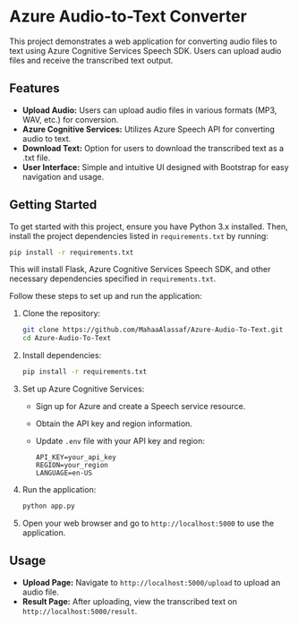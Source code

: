 # Azure Audio-to-Text Converter

This project demonstrates a web application for converting audio files to text using Azure Cognitive Services Speech SDK. Users can upload audio files and receive the transcribed text output.

## Features

- **Upload Audio:** Users can upload audio files in various formats (MP3, WAV, etc.) for conversion.
- **Azure Cognitive Services:** Utilizes Azure Speech API for converting audio to text.
- **Download Text:** Option for users to download the transcribed text as a .txt file.
- **User Interface:** Simple and intuitive UI designed with Bootstrap for easy navigation and usage.

## Getting Started

To get started with this project, ensure you have Python 3.x installed. Then, install the project dependencies listed in `requirements.txt` by running:

```bash
pip install -r requirements.txt
```

This will install Flask, Azure Cognitive Services Speech SDK, and other necessary dependencies specified in `requirements.txt`.

Follow these steps to set up and run the application:

1. Clone the repository:

   ```bash
   git clone https://github.com/MahaaAlassaf/Azure-Audio-To-Text.git
   cd Azure-Audio-To-Text
   ```

2. Install dependencies:

   ```bash
   pip install -r requirements.txt
   ```

3. Set up Azure Cognitive Services:
   - Sign up for Azure and create a Speech service resource.
   - Obtain the API key and region information.
   - Update `.env` file with your API key and region:

     ```
     API_KEY=your_api_key
     REGION=your_region
     LANGUAGE=en-US
     ```

4. Run the application:

   ```bash
   python app.py
   ```

5. Open your web browser and go to `http://localhost:5000` to use the application.

## Usage

- **Upload Page:** Navigate to `http://localhost:5000/upload` to upload an audio file.
- **Result Page:** After uploading, view the transcribed text on `http://localhost:5000/result`.
